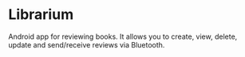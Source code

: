 # Librarium
 Android app for reviewing books. It allows you to create, view, delete, update and send/receive reviews via Bluetooth.
